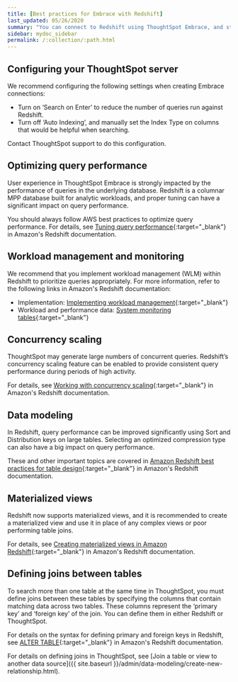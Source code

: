 ```yaml
---
title: [Best practices for Embrace with Redshift]
last_updated: 05/26/2020
summary: "You can connect to Redshift using ThoughtSpot Embrace, and start searching your data. This article contains helpful pointers on data modeling."
sidebar: mydoc_sidebar
permalink: /:collection/:path.html
---
```

## Configuring your ThoughtSpot server

We recommend configuring the following settings when creating Embrace connections:
- Turn on ‘Search on Enter’ to reduce the number of queries run against Redshift.
- Turn off ‘Auto Indexing’, and manually set the Index Type on columns that would be helpful when searching.

Contact ThoughtSpot support to do this configuration.

## Optimizing query performance

User experience in ThoughtSpot Embrace is strongly impacted by the performance of queries in the underlying database. Redshift is a columnar MPP database built for analytic workloads, and proper tuning can have a significant impact on query performance.

You should always follow AWS best practices to optimize query performance. For details, see
[Tuning query performance](https://docs.aws.amazon.com/redshift/latest/dg/c-optimizing-query-performance.html){:target="_blank"} in Amazon's Redshift documentation.

## Workload management and monitoring

We recommend that you implement workload management (WLM) within Redshift to prioritize queries appropriately.
For more information, refer to the following links in Amazon's Redshift documentation:
- Implementation: [Implementing workload management](https://docs.aws.amazon.com/redshift/latest/dg/cm-c-implementing-workload-management.html){:target="_blank"}
- Workload and performance data: [System monitoring tables](https://docs.aws.amazon.com/redshift/latest/dg/cm-c-wlm-query-monitoring-rules.html#cm-c-wlm-query-monitoring-metrics){:target="_blank"}

## Concurrency scaling

ThoughtSpot may generate large numbers of concurrent queries. Redshift’s concurrency scaling feature can be enabled to provide consistent query performance during periods of high activity.

For details, see [Working with concurrency scaling](https://docs.aws.amazon.com/redshift/latest/dg/concurrency-scaling.html){:target="_blank"} in Amazon's Redshift documentation.

## Data modeling

In Redshift, query performance can be improved significantly using Sort and Distribution keys on large tables. Selecting an optimized compression type can also have a big impact on query performance.

These and other important topics are covered in [Amazon Redshift best practices for table design](https://docs.aws.amazon.com/redshift/latest/dg/c_designing-tables-best-practices.html){:target="_blank"} in Amazon's Redshift documentation.

## Materialized views

Redshift now supports materialized views, and it is recommended to create a materialized view and use it in place of any complex views or poor performing table joins.

For details, see [Creating materialized views in Amazon Redshift](https://docs.aws.amazon.com/redshift/latest/dg/materialized-view-overview.html){:target="_blank"} in Amazon's Redshift documentation.

## Defining joins between tables

To search more than one table at the same time in ThoughtSpot, you must define joins between these tables by specifying the columns that contain matching data across two tables. These columns represent the ‘primary key’ and ‘foreign key’ of the join. You can define them in either Redshift or ThoughtSpot.

For details on the syntax for defining primary and foreign keys in Redshift, see [ALTER TABLE](https://docs.aws.amazon.com/redshift/latest/dg/r_ALTER_TABLE.html){:target="_blank"} in Amazon's Redshift documentation.

For details on defining joins in ThoughtSpot, see [Join a table or view to another data source]({{ site.baseurl }}/admin/data-modeling/create-new-relationship.html).
